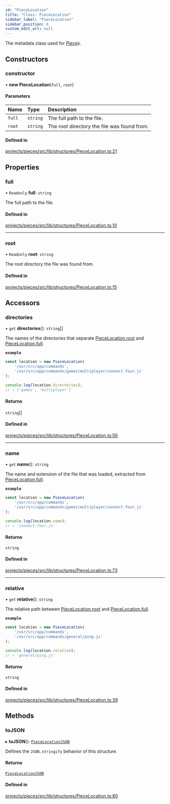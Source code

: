 ```yaml
---
id: "PieceLocation"
title: "Class: PieceLocation"
sidebar_label: "PieceLocation"
sidebar_position: 0
custom_edit_url: null
---
```


The metadata class used for [Piece](Piece)s.

## Constructors

### constructor

• **new PieceLocation**(`full`, `root`)

#### Parameters

| Name | Type | Description |
| :------ | :------ | :------ |
| `full` | `string` | The full path to the file. |
| `root` | `string` | The root directory the file was found from. |

#### Defined in

[projects/pieces/src/lib/structures/PieceLocation.ts:21](https://github.com/sapphiredev/pieces/blob/04481a2/src/lib/structures/PieceLocation.ts#L21)

## Properties

### full

• `Readonly` **full**: `string`

The full path to the file.

#### Defined in

[projects/pieces/src/lib/structures/PieceLocation.ts:10](https://github.com/sapphiredev/pieces/blob/04481a2/src/lib/structures/PieceLocation.ts#L10)

___

### root

• `Readonly` **root**: `string`

The root directory the file was found from.

#### Defined in

[projects/pieces/src/lib/structures/PieceLocation.ts:15](https://github.com/sapphiredev/pieces/blob/04481a2/src/lib/structures/PieceLocation.ts#L15)

## Accessors

### directories

• `get` **directories**(): `string`[]

The names of the directories that separate [PieceLocation.root](PieceLocation#root) and [PieceLocation.full](PieceLocation#full).

**`example`**
```typescript
const location = new PieceLocation(
	'/usr/src/app/commands',
	'/usr/src/app/commands/games/multiplayer/connect-four.js'
);

console.log(location.directories);
// → ['games', 'multiplayer']
```

#### Returns

`string`[]

#### Defined in

[projects/pieces/src/lib/structures/PieceLocation.ts:56](https://github.com/sapphiredev/pieces/blob/04481a2/src/lib/structures/PieceLocation.ts#L56)

___

### name

• `get` **name**(): `string`

The name and extension of the file that was loaded, extracted from [PieceLocation.full](PieceLocation#full).

**`example`**
```typescript
const location = new PieceLocation(
	'/usr/src/app/commands',
	'/usr/src/app/commands/games/multiplayer/connect-four.js'
);

console.log(location.name);
// → 'connect-four.js'
```

#### Returns

`string`

#### Defined in

[projects/pieces/src/lib/structures/PieceLocation.ts:73](https://github.com/sapphiredev/pieces/blob/04481a2/src/lib/structures/PieceLocation.ts#L73)

___

### relative

• `get` **relative**(): `string`

The relative path between [PieceLocation.root](PieceLocation#root) and [PieceLocation.full](PieceLocation#full).

**`example`**
```typescript
const location = new PieceLocation(
	'/usr/src/app/commands',
	'/usr/src/app/commands/general/ping.js'
);

console.log(location.relative);
// → 'general/ping.js'
```

#### Returns

`string`

#### Defined in

[projects/pieces/src/lib/structures/PieceLocation.ts:39](https://github.com/sapphiredev/pieces/blob/04481a2/src/lib/structures/PieceLocation.ts#L39)

## Methods

### toJSON

▸ **toJSON**(): [`PieceLocationJSON`](../interfaces/PieceLocationJSON)

Defines the `JSON.stringify` behavior of this structure.

#### Returns

[`PieceLocationJSON`](../interfaces/PieceLocationJSON)

#### Defined in

[projects/pieces/src/lib/structures/PieceLocation.ts:80](https://github.com/sapphiredev/pieces/blob/04481a2/src/lib/structures/PieceLocation.ts#L80)
